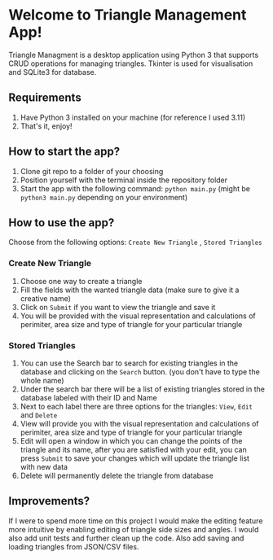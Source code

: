 # Welcome to Triangle Management App!

Triangle Managment is a desktop application using Python 3 that supports CRUD operations for managing triangles. Tkinter is used for visualisation and SQLite3 for database.

## Requirements

1. Have Python 3 installed on your machine (for reference I used 3.11)
2. That's it, enjoy!

## How to start the app?

1. Clone git repo to a folder of your choosing
2. Position yourself with the terminal inside the repository folder
3. Start the app with the following command: `python main.py` (might be `python3 main.py` depending on your environment)

## How to use the app?

Choose from the following options: `Create New Triangle` , `Stored Triangles`

### Create New Triangle

1.  Choose one way to create a triangle
2.  Fill the fields with the wanted triangle data (make sure to give it a creative name)
3.  Click on `Submit` if you want to view the triangle and save it
4.  You will be provided with the visual representation and calculations of perimiter, area size and type of triangle for your particular triangle

### Stored Triangles

1.  You can use the Search bar to search for existing triangles in the database and clicking on the `Search` button. (you don't have to type the whole name)
2.  Under the search bar there will be a list of existing triangles stored in the database labeled with their ID and Name
3.  Next to each label there are three options for the triangles: `View`, `Edit` and `Delete`
4.  View will provide you with the visual representation and calculations of perimiter, area size and type of triangle for your particular triangle
5.  Edit will open a window in which you can change the points of the triangle and its name, after you are satisfied with your edit, you can press `Submit` to save your changes which will update the triangle list with new data
6.  Delete will permanently delete the triangle from database

## Improvements?

If I were to spend more time on this project I would make the editing feature more intuitive by enabling editing of triangle side sizes and angles.
I would also add unit tests and further clean up the code. Also add saving and loading triangles from JSON/CSV files.
